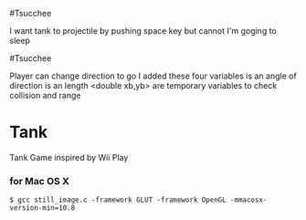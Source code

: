 #Tsucchee

I want tank to projectile by pushing space key but cannot 
I'm goging to sleep

#Tsucchee

Player can change direction to go
I added these four variables
<double t> is an angle of direction
<double l> is an length 
<double xb,yb> are temporary variables to check collision and range 

# Tank
Tank Game inspired by Wii Play
### for Mac OS X
`$ gcc still_image.c -framework GLUT -framework OpenGL -mmacosx-version-min=10.8`

